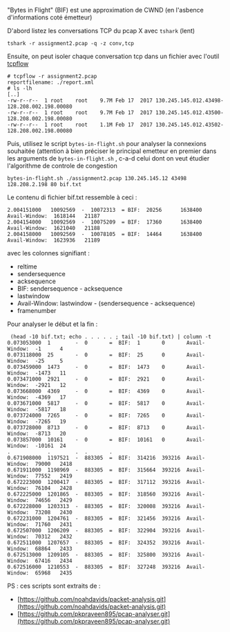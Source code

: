 
"Bytes in Flight" (BIF) est une approximation de CWND (en l'asbence d'informations coté émetteur)

D'abord listez les conversations TCP du pcap X avec ```tshark``` (lent)

```tshark -r assignment2.pcap -q -z conv,tcp```

Ensuite, on peut isoler chaque conversation tcp dans un fichier avec l'outil [tcpflow](https://github.com/simsong/tcpflow) 

```
# tcpflow -r assignment2.pcap 
reportfilename: ./report.xml
# ls -lh
[..]
-rw-r--r--  1 root    root    9.7M Feb 17  2017 130.245.145.012.43498-128.208.002.198.00080
-rw-r--r--  1 root    root    9.7M Feb 17  2017 130.245.145.012.43500-128.208.002.198.00080
-rw-r--r--  1 root    root    1.1M Feb 17  2017 130.245.145.012.43502-128.208.002.198.00080
```

Puis, utilisez le script ```bytes-in-flight.sh``` pour analyser la connexions souhaitée (attention à bien préciser le principal emetteur en premier dans les arguments de ```bytes-in-flight.sh``` , c-a-d celui dont on veut étudier l'algorithme de controle de congestion

```
bytes-in-flight.sh ./assignment2.pcap 130.245.145.12 43498 128.208.2.198 80 bif.txt
```

Le contenu di fichier bif.txt ressemble à ceci :
```
2.004151000   10092569  -  10072313  = BIF:  20256      1638400  Avail-Window:  1618144   21187
2.004154000   10092569  -  10075209  = BIF:  17360      1638400  Avail-Window:  1621040   21188
2.004158000   10092569  -  10078105  = BIF:  14464      1638400  Avail-Window:  1623936   21189
```
avec les colonnes signifiant :
- reltime
- sendersequence
- acksequence
- BIF: sendersequence - acksequence
- lastwindow
- Avail-Window: lastwindow - (sendersequence - acksequence)
- framenumber

Pour analyser le début et la fin :
```
 (head -10 bif.txt; echo . . . . . ; tail -10 bif.txt) | column -t
0.073053000  1        -  0       =  BIF:  1       0       Avail-Window:  -1      4
0.073118000  25       -  0       =  BIF:  25      0       Avail-Window:  -25     5
0.073459000  1473     -  0       =  BIF:  1473    0       Avail-Window:  -1473   11
0.073471000  2921     -  0       =  BIF:  2921    0       Avail-Window:  -2921   12
0.073668000  4369     -  0       =  BIF:  4369    0       Avail-Window:  -4369   17
0.073671000  5817     -  0       =  BIF:  5817    0       Avail-Window:  -5817   18
0.073724000  7265     -  0       =  BIF:  7265    0       Avail-Window:  -7265   19
0.073728000  8713     -  0       =  BIF:  8713    0       Avail-Window:  -8713   20
0.073857000  10161    -  0       =  BIF:  10161   0       Avail-Window:  -10161  24
.            .        .  .       .                                               
0.671908000  1197521  -  883305  =  BIF:  314216  393216  Avail-Window:  79000   2418
0.671911000  1198969  -  883305  =  BIF:  315664  393216  Avail-Window:  77552   2419
0.672223000  1200417  -  883305  =  BIF:  317112  393216  Avail-Window:  76104   2428
0.672225000  1201865  -  883305  =  BIF:  318560  393216  Avail-Window:  74656   2429
0.672228000  1203313  -  883305  =  BIF:  320008  393216  Avail-Window:  73208   2430
0.672231000  1204761  -  883305  =  BIF:  321456  393216  Avail-Window:  71760   2431
0.672507000  1206209  -  883305  =  BIF:  322904  393216  Avail-Window:  70312   2432
0.672511000  1207657  -  883305  =  BIF:  324352  393216  Avail-Window:  68864   2433
0.672513000  1209105  -  883305  =  BIF:  325800  393216  Avail-Window:  67416   2434
0.672516000  1210553  -  883305  =  BIF:  327248  393216  Avail-Window:  65968   2435
```

PS : ces scripts sont extraits de :
- [https://github.com/noahdavids/packet-analysis.git](https://github.com/noahdavids/packet-analysis.git)
- [https://github.com/pkpraveen895/pcap-analyser.git](https://github.com/pkpraveen895/pcap-analyser.git)
